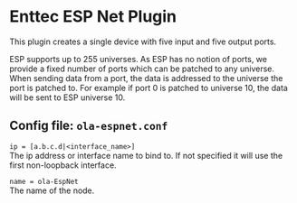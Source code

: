 Enttec ESP Net Plugin
=====================

This plugin creates a single device with five input and five output ports.

ESP supports up to 255 universes. As ESP has no notion of ports, we provide
a fixed number of ports which can be patched to any universe. When sending
data from a port, the data is addressed to the universe the port is patched
to. For example if port 0 is patched to universe 10, the data will be sent
to ESP universe 10.


## Config file: `ola-espnet.conf`

`ip = [a.b.c.d|<interface_name>]`  
The ip address or interface name to bind to. If not specified it will use
the first non-loopback interface.

`name = ola-EspNet`  
The name of the node.
